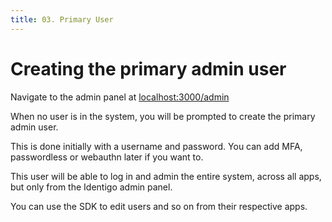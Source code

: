 ```yaml
---
title: 03. Primary User
---
```

# Creating the primary admin user

Navigate to the admin panel at <a href="http://localhost:3000/admin">localhost:3000/admin</a>

When no user is in the system, you will be prompted to create the primary admin user.

This is done initially with a username and password. You can add MFA, passwordless or webauthn later if you want to.

This user will be able to log in and admin the entire system, across all apps, but only from the Identigo admin panel.

You can use the SDK to edit users and so on from their respective apps.